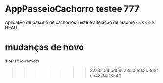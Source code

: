 # AppPasseioCachorro  testee 777
Aplicativo de passeio de cachorros
Teste e alteração de readme
<<<<<<< HEAD

mudanças de novo
=======
alteração remota 
>>>>>>> 37a390dbbd09028cc5ef98b3d8fea48a14f18543
